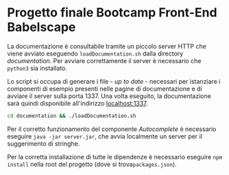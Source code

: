 # Progetto finale Bootcamp Front-End Babelscape

La documentazione è consultabile tramite un piccolo server HTTP che viene avviato eseguendo `loadDocumentation.sh` dalla directory _documentation_. Per avviare correttamente il server è necessario che `python3` sia installato.

Lo script si occupa di generare i file - _up to date_ - necessari per istanziare i componenti di esempio presenti nelle pagine di documentazione e di avviare il server sulla porta 1337. Una volta eseguito, la documentazione sarà quindi disponibile all'indirizzo [localhost:1337](http://localhost:1337).

```bash
cd documentation && ./loadDocumentation.sh
```
Per il corretto funzionamento del componente _Autocomplete_ è necessario eseguire `java -jar server.jar`, che avvia localmente un server per il suggerimento di stringhe.

Per la corretta installazione di tutte le dipendenze è necessario eseguire `npm install` nella root del progetto (dove si trova`packages.json`).
